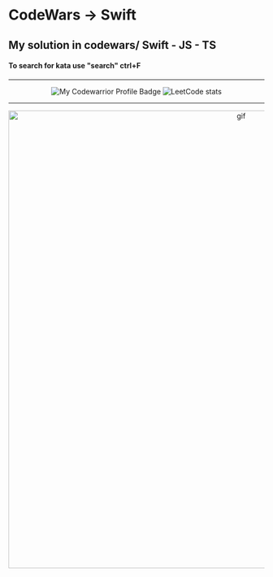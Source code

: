 # CodeWars -> Swift

## My solution in codewars/ Swift - JS - TS 
#### To search for kata use "search" ctrl+F

---
<div align="center">
  
![My Codewarrior Profile Badge](https://www.codewars.com/users/megatr9n/badges/large)
<img  src="https://leetcode.card.workers.dev/KarVarr?theme=dark&font=source_code_pro&extension=null" alt="LeetCode stats"/>

---

<img src="https://media.giphy.com/media/QHE5gWI0QjqF2/giphy.gif" alt="gif" width="900" />

</div>
